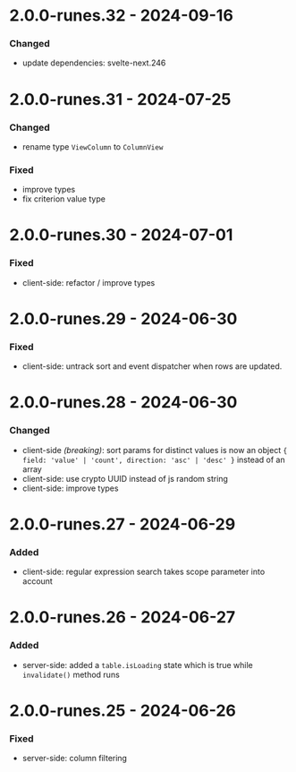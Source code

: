 # 2.0.0-runes.32 - 2024-09-16

<!-- ### Added -->
### Changed
- update dependencies: svelte-next.246
<!-- ### Fixed -->




# 2.0.0-runes.31 - 2024-07-25

### Changed
- rename type `ViewColumn` to `ColumnView`
### Fixed
- improve types
- fix criterion value type

# 2.0.0-runes.30 - 2024-07-01

### Fixed
- client-side: refactor / improve types

# 2.0.0-runes.29 - 2024-06-30

### Fixed
- client-side: untrack sort and event dispatcher when rows are updated.


# 2.0.0-runes.28 - 2024-06-30

<!-- ### Added -->

### Changed
- client-side *(breaking)*:  sort params for distinct values is now an object `{ field: 'value' | 'count', direction: 'asc' | 'desc' }` instead of an array
- client-side: use crypto UUID instead of js random string
- client-side: improve types
<!-- ### Fixed -->

# 2.0.0-runes.27 - 2024-06-29

### Added
- client-side: regular expression search takes scope parameter into account

# 2.0.0-runes.26 - 2024-06-27

### Added
- server-side: added a `table.isLoading` state which is true while `invalidate()` method runs

# 2.0.0-runes.25 - 2024-06-26

### Fixed
- server-side: column filtering
